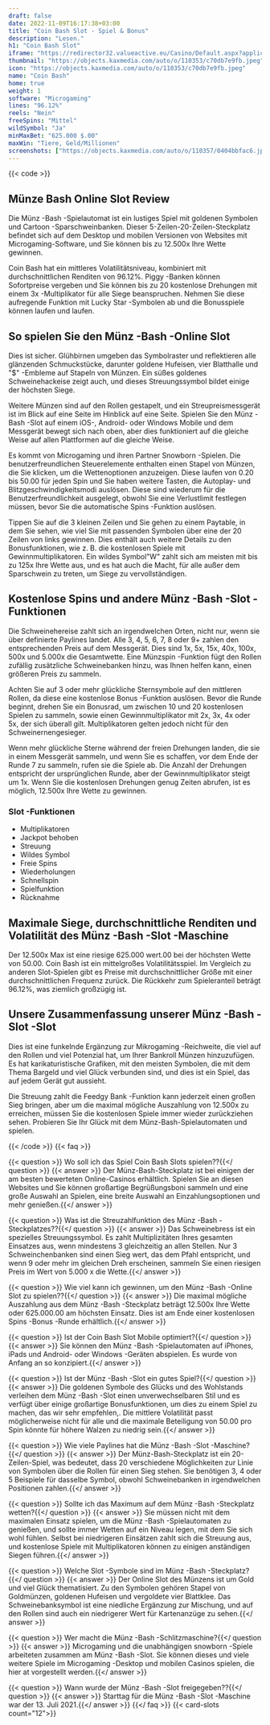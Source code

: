 ```yaml
---
draft: false
date: 2022-11-09T16:17:38+03:00
title: "Coin Bash Slot - Spiel & Bonus"
description: "Lesen."
h1: "Coin Bash Slot"
iframe: "https://redirector32.valueactive.eu/Casino/Default.aspx?applicationid=4023&serverid=22619&gameid=coinBashDesktop&ul=en&variant=uat-demo&sext1=demo&sext2=demo"
thumbnail: "https://objects.kaxmedia.com/auto/o/110353/c70db7e9fb.jpeg"
icon: "https://objects.kaxmedia.com/auto/o/110353/c70db7e9fb.jpeg"
name: "Coin Bash"
home: true
weight: 1
software: "Microgaming"
lines: "96.12%"
reels: "Nein"
freeSpins: "Mittel"
wildSymbol: "Ja"
minMaxBet: "625.000 $.00"
maxWin: "Tiere, Geld/Millionen"
screenshots: ["https://objects.kaxmedia.com/auto/o/110357/0404bbfac6.jpeg"]
---
```


{{< code >}}<h2>Münze Bash Online Slot Review</h2><p>Die Münz -Bash -Spielautomat ist ein lustiges Spiel mit goldenen Symbolen und Cartoon -Sparschweinbanken. Dieser 5-Zeilen-20-Zeilen-Steckplatz befindet sich auf dem Desktop und mobilen Versionen von Websites mit Microgaming-Software, und Sie können bis zu 12.500x Ihre Wette gewinnen.</p><p>Coin Bash hat ein mittleres Volatilitätsniveau, kombiniert mit durchschnittlichen Renditen von 96.12%. Piggy -Banken können Sofortpreise vergeben und Sie können bis zu 20 kostenlose Drehungen mit einem 3x -Multiplikator für alle Siege beanspruchen. Nehmen Sie diese aufregende Funktion mit Lucky Star -Symbolen ab und die Bonusspiele können laufen und laufen.</p><h2>So spielen Sie den Münz -Bash -Online Slot</h2><p>Dies ist sicher. Glühbirnen umgeben das Symbolraster und reflektieren alle glänzenden Schmuckstücke, darunter goldene Hufeisen, vier Blatthalle und "$" -Embleme auf Stapeln von Münzen. Ein süßes goldenes Schweinehackeise zeigt auch, und dieses Streuungssymbol bildet einige der höchsten Siege.</p><p>Weitere Münzen sind auf den Rollen gestapelt, und ein Streupreismessgerät ist im Blick auf eine Seite im Hinblick auf eine Seite. Spielen Sie den Münz -Bash -Slot auf einem iOS-, Android- oder Windows Mobile und dem Messgerät bewegt sich nach oben, aber dies funktioniert auf die gleiche Weise auf allen Plattformen auf die gleiche Weise.</p><p>Es kommt von Microgaming und ihren Partner Snowborn -Spielen. Die benutzerfreundlichen Steuerelemente enthalten einen Stapel von Münzen, die Sie klicken, um die Wettenoptionen anzuzeigen. Diese laufen von 0.20 bis 50.00 für jeden Spin und Sie haben weitere Tasten, die Autoplay- und Blitzgeschwindigkeitsmodi auslösen. Diese sind wiederum für die Benutzerfreundlichkeit ausgelegt, obwohl Sie eine Verlustlimit festlegen müssen, bevor Sie die automatische Spins -Funktion auslösen.</p><p>Tippen Sie auf die 3 kleinen Zeilen und Sie gehen zu einem Paytable, in dem Sie sehen, wie viel Sie mit passenden Symbolen über eine der 20 Zeilen von links gewinnen. Dies enthält auch weitere Details zu den Bonusfunktionen, wie z. B. die kostenlosen Spiele mit Gewinnmultiplikatoren. Ein wildes Symbol"W" zahlt sich am meisten mit bis zu 125x Ihre Wette aus, und es hat auch die Macht, für alle außer dem Sparschwein zu treten, um Siege zu vervollständigen.</p><h2>Kostenlose Spins und andere Münz -Bash -Slot -Funktionen</h2><p>Die Schweinehereise zahlt sich an irgendwelchen Orten, nicht nur, wenn sie über definierte Paylines landet. Alle 3, 4, 5, 6, 7, 8 oder 9+ zahlen den entsprechenden Preis auf dem Messgerät. Dies sind 1x, 5x, 15x, 40x, 100x, 500x und 5.000x die Gesamtwette. Eine Münzspin -Funktion fügt den Rollen zufällig zusätzliche Schweinebanken hinzu, was Ihnen helfen kann, einen größeren Preis zu sammeln.</p><p>Achten Sie auf 3 oder mehr glückliche Sternsymbole auf den mittleren Rollen, da diese eine kostenlose Bonus -Funktion auslösen. Bevor die Runde beginnt, drehen Sie ein Bonusrad, um zwischen 10 und 20 kostenlosen Spielen zu sammeln, sowie einen Gewinnmultiplikator mit 2x, 3x, 4x oder 5x, der sich überall gilt. Multiplikatoren gelten jedoch nicht für den Schweinernengesieger.</p><p>Wenn mehr glückliche Sterne während der freien Drehungen landen, die sie in einem Messgerät sammeln, und wenn Sie es schaffen, vor dem Ende der Runde 7 zu sammeln, rufen sie die Spiele ab. Die Anzahl der Drehungen entspricht der ursprünglichen Runde, aber der Gewinnmultiplikator steigt um 1x. Wenn Sie die kostenlosen Drehungen genug Zeiten abrufen, ist es möglich, 12.500x Ihre Wette zu gewinnen.</p><h3>
Slot -Funktionen</h3><ul>
<li></span>
Multiplikatoren</li>
<li></span>
Jackpot behoben</li>
<li></span>
Streuung</li>
<li></span>
Wildes Symbol</li>
<li></span>
Freie Spins</li>
<li></span>
Wiederholungen</li>
<li></span>
Schnellspin</li>
<li></span>
Spielfunktion</li>
<li></span>
Rücknahme</li></ul><h2>Maximale Siege, durchschnittliche Renditen und Volatilität des Münz -Bash -Slot -Maschine</h2><p>Der 12.500x Max ist eine riesige 625.000 wert.00 bei der höchsten Wette von 50.00. Coin Bash ist ein mittelgroßes Volatilitätsspiel. Im Vergleich zu anderen Slot-Spielen gibt es Preise mit durchschnittlicher Größe mit einer durchschnittlichen Frequenz zurück. Die Rückkehr zum Spieleranteil beträgt 96.12%, was ziemlich großzügig ist.</p><h2>Unsere Zusammenfassung unserer Münz -Bash -Slot -Slot</h2><p>Dies ist eine funkelnde Ergänzung zur Mikrogaming -Reichweite, die viel auf den Rollen und viel Potenzial hat, um Ihrer Bankroll Münzen hinzuzufügen. Es hat karikaturistische Grafiken, mit den meisten Symbolen, die mit dem Thema Bargeld und viel Glück verbunden sind, und dies ist ein Spiel, das auf jedem Gerät gut aussieht.</p><p>Die Streuung zahlt die Feedgy Bank -Funktion kann jederzeit einen großen Sieg bringen, aber um die maximal mögliche Auszahlung von 12.500x zu erreichen, müssen Sie die kostenlosen Spiele immer wieder zurückziehen sehen. Probieren Sie Ihr Glück mit dem Münz-Bash-Spielautomaten und spielen.</p>
{{< /code >}}
{{< faq >}}

{{< question >}} Wo soll ich das Spiel Coin Bash Slots spielen??{{</ question >}}
{{< answer >}} Der Münz-Bash-Steckplatz ist bei einigen der am besten bewerteten Online-Casinos erhältlich. Spielen Sie an diesen Websites und Sie können großartige Begrüßungsboni sammeln und eine große Auswahl an Spielen, eine breite Auswahl an Einzahlungsoptionen und mehr genießen.{{</ answer >}}

{{< question >}} Was ist die Streuzahlfunktion des Münz -Bash -Steckplatzes??{{</ question >}}
{{< answer >}} Das Schweinebress ist ein spezielles Streuungssymbol. Es zahlt Multiplizitäten Ihres gesamten Einsatzes aus, wenn mindestens 3 gleichzeitig an allen Stellen. Nur 3 Schweinchenbanken sind einen Sieg wert, das dem Pfahl entspricht, und wenn 9 oder mehr im gleichen Dreh erscheinen, sammeln Sie einen riesigen Preis im Wert von 5.000 x die Wette.{{</ answer >}}

{{< question >}} Wie viel kann ich gewinnen, um den Münz -Bash -Online Slot zu spielen??{{</ question >}}
{{< answer >}} Die maximal mögliche Auszahlung aus dem Münz -Bash -Steckplatz beträgt 12.500x Ihre Wette oder 625.000.00 am höchsten Einsatz. Dies ist am Ende einer kostenlosen Spins -Bonus -Runde erhältlich.{{</ answer >}}

{{< question >}} Ist der Coin Bash Slot Mobile optimiert?{{</ question >}}
{{< answer >}} Sie können den Münz -Bash -Spielautomaten auf iPhones, iPads und Android- oder Windows -Geräten abspielen. Es wurde von Anfang an so konzipiert.{{</ answer >}}

{{< question >}} Ist der Münz -Bash -Slot ein gutes Spiel?{{</ question >}}
{{< answer >}} Die goldenen Symbole des Glücks und des Wohlstands verleihen dem Münz -Bash -Slot einen unverwechselbaren Stil und es verfügt über einige großartige Bonusfunktionen, um dies zu einem Spiel zu machen, das wir sehr empfehlen,. Die mittlere Volatilität passt möglicherweise nicht für alle und die maximale Beteiligung von 50.00 pro Spin könnte für höhere Walzen zu niedrig sein.{{</ answer >}}

{{< question >}} Wie viele Paylines hat die Münz -Bash -Slot -Maschine?{{</ question >}}
{{< answer >}} Der Münz-Bash-Steckplatz ist ein 20-Zeilen-Spiel, was bedeutet, dass 20 verschiedene Möglichkeiten zur Linie von Symbolen über die Rollen für einen Sieg stehen. Sie benötigen 3, 4 oder 5 Beispiele für dasselbe Symbol, obwohl Schweinebanken in irgendwelchen Positionen zahlen.{{</ answer >}}

{{< question >}} Sollte ich das Maximum auf dem Münz -Bash -Steckplatz wetten?{{</ question >}}
{{< answer >}} Sie müssen nicht mit dem maximalen Einsatz spielen, um die Münz -Bash -Spielautomaten zu genießen, und sollte immer Wetten auf ein Niveau legen, mit dem Sie sich wohl fühlen. Selbst bei niedrigeren Einsätzen zahlt sich die Streuung aus, und kostenlose Spiele mit Multiplikatoren können zu einigen anständigen Siegen führen.{{</ answer >}}

{{< question >}} Welche Slot -Symbole sind im Münz -Bash -Steckplatz?{{</ question >}}
{{< answer >}} Der Online Slot des Münzens ist um Gold und viel Glück thematisiert. Zu den Symbolen gehören Stapel von Goldmünzen, goldenen Hufeisen und vergoldete vier Blattklee. Das Schweinebanksymbol ist eine niedliche Ergänzung zur Mischung, und auf den Rollen sind auch ein niedrigerer Wert für Kartenanzüge zu sehen.{{</ answer >}}

{{< question >}} Wer macht die Münz -Bash -Schlitzmaschine?{{</ question >}}
{{< answer >}} Microgaming und die unabhängigen snowborn -Spiele arbeiteten zusammen am Münz -Bash -Slot. Sie können dieses und viele weitere Spiele im Microgaming -Desktop und mobilen Casinos spielen, die hier at vorgestellt werden.{{</ answer >}}

{{< question >}} Wann wurde der Münz -Bash -Slot freigegeben??{{</ question >}}
{{< answer >}} Starttag für die Münz -Bash -Slot -Maschine war der 13. Juli 2021.{{</ answer >}}
{{</ faq >}}
{{< card-slots count="12">}}